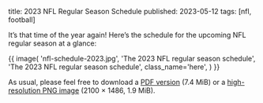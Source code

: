 title: 2023 NFL Regular Season Schedule
published: 2023-05-12
tags: [nfl, football]

It’s that time of the year again!  Here’s the schedule for the upcoming NFL
regular season at a glance:

{{
   image(
       'nfl-schedule-2023.jpg',
       'The 2023 NFL regular season schedule',
       'The 2023 NFL regular season schedule',
       class_name='here',
   )
}}

As usual, please feel free to download a [PDF
version](/static/files/nfl-schedule-2023.pdf) (7.4 MiB) or a [high-resolution
PNG image](/static/images/nfl-schedule-2023.full.png) (2100 × 1486, 1.9 MiB).

